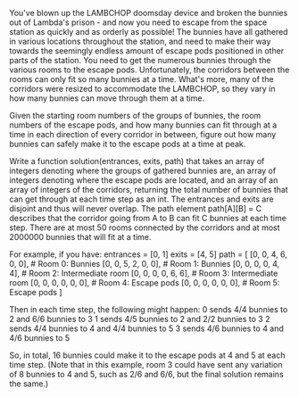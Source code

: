 You've blown up the LAMBCHOP doomsday device and broken the bunnies out of Lambda's prison - and now you need to escape from the space station as quickly and as orderly as possible! The bunnies have all gathered in various locations throughout the station, and need to make their way towards the seemingly endless amount of escape pods positioned in other parts of the station. You need to get the numerous bunnies through the various rooms to the escape pods. Unfortunately, the corridors between the rooms can only fit so many bunnies at a time. What's more, many of the corridors were resized to accommodate the LAMBCHOP, so they vary in how many bunnies can move through them at a time. 

Given the starting room numbers of the groups of bunnies, the room numbers of the escape pods, and how many bunnies can fit through at a time in each direction of every corridor in between, figure out how many bunnies can safely make it to the escape pods at a time at peak.

Write a function solution(entrances, exits, path) that takes an array of integers denoting where the groups of gathered bunnies are, an array of integers denoting where the escape pods are located, and an array of an array of integers of the corridors, returning the total number of bunnies that can get through at each time step as an int. The entrances and exits are disjoint and thus will never overlap. The path element path[A][B] = C describes that the corridor going from A to B can fit C bunnies at each time step.  There are at most 50 rooms connected by the corridors and at most 2000000 bunnies that will fit at a time.

For example, if you have:
entrances = [0, 1]
exits = [4, 5]
path = [
  [0, 0, 4, 6, 0, 0],  # Room 0: Bunnies
  [0, 0, 5, 2, 0, 0],  # Room 1: Bunnies
  [0, 0, 0, 0, 4, 4],  # Room 2: Intermediate room
  [0, 0, 0, 0, 6, 6],  # Room 3: Intermediate room
  [0, 0, 0, 0, 0, 0],  # Room 4: Escape pods
  [0, 0, 0, 0, 0, 0],  # Room 5: Escape pods
]

Then in each time step, the following might happen:
0 sends 4/4 bunnies to 2 and 6/6 bunnies to 3
1 sends 4/5 bunnies to 2 and 2/2 bunnies to 3
2 sends 4/4 bunnies to 4 and 4/4 bunnies to 5
3 sends 4/6 bunnies to 4 and 4/6 bunnies to 5

So, in total, 16 bunnies could make it to the escape pods at 4 and 5 at each time step.  (Note that in this example, room 3 could have sent any variation of 8 bunnies to 4 and 5, such as 2/6 and 6/6, but the final solution remains the same.)